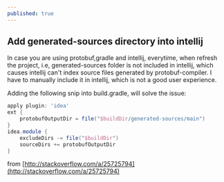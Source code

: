 ```yaml
---
published: true
---
```



## Add generated-sources directory into intellij

In case you are using protobuf,gradle and intellij, everytime, when refresh the project, i.e, generated-sources folder is not included in intellij, which causes intellij can't index source files generated by protobuf-compiler. I have to manually include it in intellij, which is not a good user experience.

Adding the following snip into build.gradle, will solve the issue:
```groovy
apply plugin: 'idea'
ext {
    protobufOutputDir = file("$buildDir/generated-sources/main")
}
idea.module {
    excludeDirs -= file("$buildDir")
    sourceDirs += protobufOutputDir
}
```
from [http://stackoverflow.com/a/25725794](http://stackoverflow.com/a/25725794)
